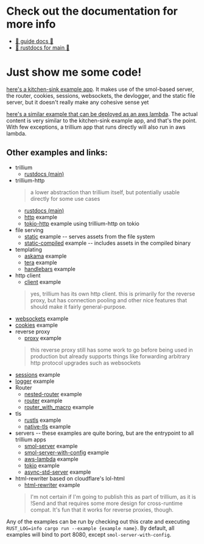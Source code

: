 # Check out the documentation for more info


* [📖 guide docs 📖](https://trillium.rs/)
* [📑 rustdocs for main 📑](https://docs.trillium.rs)


# Just show me some code!

[here's a kitchen-sink example app](https://github.com/trillium-rs/trillium/blob/main/example/src/main.rs). It makes use of the smol-based server, the router, cookies, sessions, websockets, the devlogger, and the static file server, but it doesn't really make any cohesive sense yet

[here's a similar example that can be deployed as an aws lambda](https://github.com/trillium-rs/trillium/blob/main/aws-lambda-example/src/main.rs). The actual content is very similar to the kitchen-sink example app, and that's the point. With few exceptions, a trillium app that runs directly will also run in aws lambda.

## Other examples and links:
* trillium
  * [rustdocs (main)](https://docs.trillium.rs/trillium/index.html)
* trillium-http
  > a lower abstraction than trillium itself, but potentially usable directly for some use cases
  * [rustdocs (main)](https://docs.trillium.rs/trillium_http/index.html)
  * [http](https://github.com/trillium-rs/trillium/blob/main/http/examples/http.rs) example
  * [tokio-http](https://github.com/trillium-rs/trillium/blob/main/http/examples/tokio-http.rs) example using trillium-http on tokio
* file serving
  * [static](https://github.com/trillium-rs/trillium/blob/main/static/examples/static.rs) example -- serves assets from the file system
  * [static-compiled](https://github.com/trillium-rs/trillium/blob/main/static-compiled/examples/static-compiled.rs) example -- includes assets in the compiled binary
* templating
  * [askama](https://github.com/trillium-rs/trillium/blob/main/askama/examples/askama.rs) example
  * [tera](https://github.com/trillium-rs/trillium/blob/main/tera/examples/tera.rs) example
  * [handlebars](https://github.com/trillium-rs/trillium/blob/main/handlebars/examples/handlebars.rs) example
* http client
  * [client](https://github.com/trillium-rs/trillium/blob/main/client/examples/client.rs) example
  > yes, trillium has its own http client. this is primarily for the reverse proxy, but has connection pooling and other nice features that should make it fairly general-purpose.
* [websockets](https://github.com/trillium-rs/trillium/blob/main/websockets/examples/websockets.rs) example
* [cookies](https://github.com/trillium-rs/trillium/blob/main/cookies/examples/cookies.rs) example
* reverse proxy
  * [proxy](https://github.com/trillium-rs/trillium/blob/main/proxy/examples/proxy.rs) example
  > this reverse proxy still has some work to go before being used in production but already supports things like forwarding arbitrary http protocol upgrades such as websockets
* [sessions](https://github.com/trillium-rs/trillium/blob/main/sessions/examples/sessions.rs) example
* [logger](https://github.com/trillium-rs/trillium/blob/main/logger/examples/logger.rs) example
* Router
  * [nested-router](https://github.com/trillium-rs/trillium/blob/main/router/examples/nested-router.rs) example
  * [router](https://github.com/trillium-rs/trillium/blob/main/router/examples/router.rs) example
  * [router_with_macro](https://github.com/trillium-rs/trillium/blob/main/router/examples/router-with-macro.rs) example
* tls
  * [rustls](https://github.com/trillium-rs/trillium/blob/main/rustls/examples/rustls.rs) example
  * [native-tls](https://github.com/trillium-rs/trillium/blob/main/native-tls/examples/native-tls.rs) example
* servers -- these examples are quite boring, but are the entrypoint to all trillium apps
  * [smol-server](https://github.com/trillium-rs/trillium/blob/main/smol-server/examples/smol-server.rs) example
  * [smol-server-with-config](https://github.com/trillium-rs/trillium/blob/main/smol-server/examples/smol-server-with-config.rs) example
  * [aws-lambda](https://github.com/trillium-rs/trillium/blob/main/aws-lambda-server/examples/aws-lambda.rs) example
  * [tokio](https://github.com/trillium-rs/trillium/blob/main/tokio-server/examples/tokio.rs) example
  * [async-std-server](https://github.com/trillium-rs/trillium/blob/main/async-std-server/examples/async-std-server.rs) example
* html-rewriter based on cloudflare's lol-html
  * [html-rewriter](https://github.com/trillium-rs/trillium/blob/main/html-rewriter/examples/html-rewriter.rs) example
  > I'm not certain if I'm going to publish this as part of trillium, as it is !Send and that requires some more design for cross-runtime compat. It's fun that it works for reverse proxies, though.

Any of the examples can be run by checking out this crate and executing `RUST_LOG=info cargo run --example {example name}`. By default, all examples will bind to port 8080, except `smol-server-with-config`.
